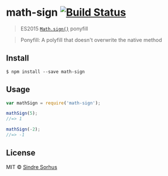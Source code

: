 # math-sign [![Build Status](https://travis-ci.org/sindresorhus/math-sign.svg?branch=master)](https://travis-ci.org/sindresorhus/math-sign)

> ES2015 [`Math.sign()`](https://developer.mozilla.org/en-US/docs/Web/JavaScript/Reference/Global_Objects/Math/sign) ponyfill

> Ponyfill: A polyfill that doesn't overwrite the native method


## Install

```
$ npm install --save math-sign
```


## Usage

```js
var mathSign = require('math-sign');

mathSign(5);
//=> 1

mathSign(-2);
//=> -1
```


## License

MIT © [Sindre Sorhus](http://sindresorhus.com)
